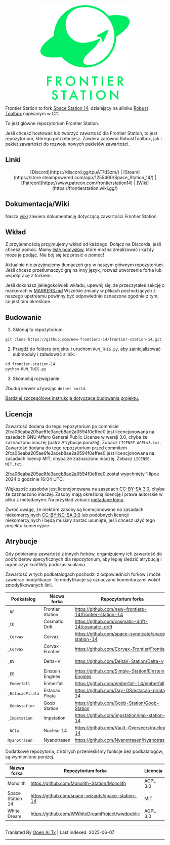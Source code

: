 <div class="header" align="center">
<img alt="Frontier Station" height="300" src="https://github.com/new-frontiers-14/frontier-station-14/blob/master/Resources/Textures/_NF/Logo/logo.png?raw=true" />
</div>

Frontier Station to fork [Space Station 14](https://github.com/space-wizards/space-station-14), działający na silniku [Robust Toolbox](https://github.com/space-wizards/RobustToolbox) napisanym w C#.

To jest główne repozytorium Frontier Station.

Jeśli chcesz hostować lub tworzyć zawartość dla Frontier Station, to jest repozytorium, którego potrzebujesz. Zawiera zarówno RobustToolbox, jak i pakiet zawartości do rozwoju nowych pakietów zawartości.

## Linki

<div class="header" align="center">  
[Discord](https://discord.gg/tpuAT7d3zm/) | [Steam](https://store.steampowered.com/app/1255460/Space_Station_14/) | [Patreon](https://www.patreon.com/frontierstation14) | [Wiki](https://frontierstation.wiki.gg/)
</div>

## Dokumentacja/Wiki

Nasza [wiki](https://frontierstation.wiki.gg/) zawiera dokumentację dotyczącą zawartości Frontier Station.

## Wkład

Z przyjemnością przyjmujemy wkład od każdego. Dołącz na Discorda, jeśli chcesz pomóc. Mamy [listę pomysłów](https://discord.com/channels/1123826877245694004/1127017858833068114), które można zrealizować i każdy może je podjąć. Nie bój się też prosić o pomoc!

Aktualnie nie przyjmujemy tłumaczeń gry w naszym głównym repozytorium. Jeśli chcesz przetłumaczyć grę na inny język, rozważ utworzenie forka lub współpracę z forkiem.

Jeśli dokonasz jakiegokolwiek wkładu, upewnij się, że przeczytałeś sekcję o markerach w [MARKERS.md](https://github.com/new-frontiers-14/frontier-station-14/blob/master/MARKERS.md)
Wszelkie zmiany w plikach pochodzących z naszego upstreamu powinny być odpowiednio oznaczone zgodnie z tym, co jest tam określone.

## Budowanie

1. Sklonuj to repozytorium:
```shell
git clone https://github.com/new-frontiers-14/frontier-station-14.git
```
2. Przejdź do folderu projektu i uruchom `RUN_THIS.py`, aby zainicjalizować submoduły i załadować silnik:
```shell
cd frontier-station-14
python RUN_THIS.py
```
3. Skompiluj rozwiązanie:  

Zbuduj serwer używając `dotnet build`.

[Bardziej szczegółowe instrukcje dotyczące budowania projektu.](https://docs.spacestation14.com/en/general-development/setup.html)

## Licencja

Zawartość dodana do tego repozytorium po commicie 2fca06eaba205ae6fe3aceb8ae2a0594f0effee0 jest licencjonowana na zasadach GNU Affero General Public License w wersji 3.0, chyba że zaznaczono inaczej (patrz Atrybucje poniżej). Zobacz `LICENSE-AGPLv3.txt`.
Zawartość dodana do tego repozytorium przed commitem 2fca06eaba205ae6fe3aceb8ae2a0594f0effee0 jest licencjonowana na zasadach licencji MIT, chyba że zaznaczono inaczej. Zobacz `LICENSE-MIT.txt`.

[2fca06eaba205ae6fe3aceb8ae2a0594f0effee0](https://github.com/new-frontiers-14/frontier-station-14/commit/2fca06eaba205ae6fe3aceb8ae2a0594f0effee0) został wypchnięty 1 lipca 2024 o godzinie 16:04 UTC.

Większość zasobów jest licencjonowana na zasadach [CC-BY-SA 3.0](https://creativecommons.org/licenses/by-sa/3.0/), chyba że zaznaczono inaczej. Zasoby mają określoną licencję i prawa autorskie w pliku z metadanymi. Na przykład zobacz [metadane łomu](https://raw.githubusercontent.com/new-frontiers-14/frontier-station-14/master/Resources/Textures/Objects/Tools/crowbar.rsi/meta.json).  

Zwróć uwagę, że niektóre zasoby są licencjonowane na zasadach niekomercyjnych [CC-BY-NC-SA 3.0](https://creativecommons.org/licenses/by-nc-sa/3.0/) lub podobnych licencji niekomercyjnych i będą musiały zostać usunięte, jeśli chcesz użyć tego projektu komercyjnie.

## Atrybucje

Gdy pobieramy zawartość z innych forków, organizujemy ich zawartość do podfolderów specyficznych dla repozytorium, aby lepiej śledzić atrybucję i ograniczyć konflikty podczas scalania.

Zawartość w tych podkatalogach pochodzi z odpowiednich forków i może zawierać modyfikacje. Te modyfikacje są oznaczane komentarzami wokół zmodyfikowanych linii.

| Podkatalog | Nazwa forka | Repozytorium forka | Licencja |
|--------------|-----------|-----------------|---------|
| `_NF` | Frontier Station | https://github.com/new-frontiers-14/frontier-station-14 | AGPL 3.0 |
| `_CD` | Cosmatic Drift | https://github.com/cosmatic-drift-14/cosmatic-drift | MIT |
| `_Corvax` | Corvax | https://github.com/space-syndicate/space-station-14 | MIT |
| `_Corvax` | Corvax Frontier | https://github.com/Corvax-Frontier/Frontier | AGPL 3.0 |
| `_DV` | Delta-V | https://github.com/DeltaV-Station/Delta-v | AGPL 3.0 |
| `_EE` | Einstein Engines | https://github.com/Simple-Station/Einstein-Engines | AGPL 3.0 |
| `_Emberfall` | Emberfall | https://github.com/emberfall-14/emberfall | MPL 2.0 |
| `_EstacaoPirata` | Estacao Pirata | https://github.com/Day-OS/estacao-pirata-14 | AGPL 3.0 |
| `_Goobstation` | Goob Station | https://github.com/Goob-Station/Goob-Station | AGPL 3.0 |
| `_Impstation` | Impstation | https://github.com/impstation/imp-station-14 | AGPL 3.0 |
| `_NC14` | Nuclear 14 | https://github.com/Vault-Overseers/nuclear-14 | AGPL 3.0 |
| `Nyanotrasen` | Nyanotrasen | https://github.com/Nyanotrasen/Nyanotrasen | MIT |

Dodatkowe repozytoria, z których przenieśliśmy funkcje bez podkatalogów, są wymienione poniżej.

| Nazwa forka | Repozytorium forka | Licencja |
|-----------|-----------------|---------|
| Monolith | https://github.com/Monolith-Station/Monolith | AGPL 3.0 |
| Space Station 14 | https://github.com/space-wizards/space-station-14 | MIT |
| White Dream | https://github.com/WWhiteDreamProject/wwdpublic | AGPL 3.0 |


---


Tranlated By [Open Ai Tx](https://github.com/OpenAiTx/OpenAiTx) | Last indexed: 2025-06-07


---
